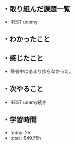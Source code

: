 ## ・取り組んだ課題一覧
- REST udemy


## ・わかったこと


## ・感じたこと
- 帰省中はあまり捗らなかった。

## ・次やること
- REST udemy続き


## ・学習時間
- today:  2h
- total  : 649.75h 